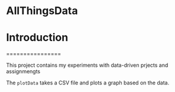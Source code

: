 # AllThingsData

# Introduction
================

This project contains my experiments with data-driven prjects and assignmengts


The `plotData` takes a CSV file and plots a graph based on the data.
